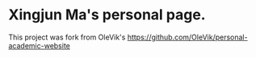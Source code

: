 # Xingjun Ma's personal page.
This project was fork from OleVik's https://github.com/OleVik/personal-academic-website